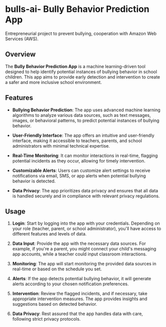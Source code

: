 # bulls-ai-  Bully Behavior Prediction App
Entrepreneurial project to prevent bullying, cooperation with Amazon Web Services (AWS).

## Overview

The **Bully Behavior Prediction App** is a machine learning-driven tool designed to help identify potential instances of bullying behavior in school children. This app aims to provide early detection and intervention to create a safer and more inclusive school environment.

## Features

- **Bullying Behavior Prediction**: The app uses advanced machine learning algorithms to analyze various data sources, such as text messages, images, or behavioral patterns, to predict potential instances of bullying behavior.

- **User-Friendly Interface**: The app offers an intuitive and user-friendly interface, making it accessible to teachers, parents, and school administrators with minimal technical expertise.

- **Real-Time Monitoring**: It can monitor interactions in real-time, flagging potential incidents as they occur, allowing for timely intervention.

- **Customizable Alerts**: Users can customize alert settings to receive notifications via email, SMS, or app alerts when potential bullying behavior is detected.

- **Data Privacy**: The app prioritizes data privacy and ensures that all data is handled securely and in compliance with relevant privacy regulations.

## Usage

1. **Login**: Start by logging into the app with your credentials. Depending on your role (teacher, parent, or school administrator), you'll have access to different features and levels of data.

2. **Data Input**: Provide the app with the necessary data sources. For example, if you're a parent, you might connect your child's messaging app accounts, while a teacher could input classroom interactions.

3. **Monitoring**: The app will start monitoring the provided data sources in real-time or based on the schedule you set.

4. **Alerts**: If the app detects potential bullying behavior, it will generate alerts according to your chosen notification preferences.

5. **Intervention**: Review the flagged incidents, and if necessary, take appropriate intervention measures. The app provides insights and suggestions based on detected behavior.

6. **Data Privacy**: Rest assured that the app handles data with care, following strict privacy protocols.

